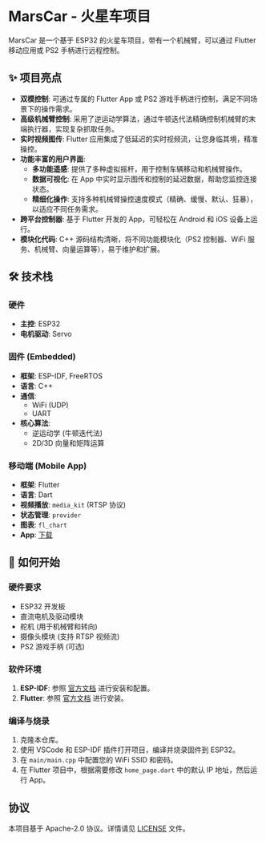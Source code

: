# MarsCar - 火星车项目

MarsCar 是一个基于 ESP32 的火星车项目，带有一个机械臂，可以通过 Flutter 移动应用或 PS2 手柄进行远程控制。

## ✨ 项目亮点

  * **双模控制**: 可通过专属的 Flutter App 或 PS2 游戏手柄进行控制，满足不同场景下的操作需求。
  * **高级机械臂控制**: 采用了逆运动学算法，通过牛顿迭代法精确控制机械臂的末端执行器，实现复杂抓取任务。
  * **实时视频图传**: Flutter 应用集成了低延迟的实时视频流，让您身临其境，精准操控。
  * **功能丰富的用户界面**:
      * **多功能遥感**: 提供了多种虚拟摇杆，用于控制车辆移动和机械臂操作。
      * **数据可视化**: 在 App 中实时显示图传和控制的延迟数据，帮助您监控连接状态。
      * **精细化操作**: 支持多种机械臂操控速度模式（精确、缓慢、默认、狂暴），以适应不同任务需求。
  * **跨平台控制器**: 基于 Flutter 开发的 App，可轻松在 Android 和 iOS 设备上运行。
  * **模块化代码**: C++ 源码结构清晰，将不同功能模块化（PS2 控制器、WiFi 服务、机械臂、向量运算等），易于维护和扩展。

## 🛠️ 技术栈

### **硬件**

  * **主控**: ESP32
  * **电机驱动**: Servo

### **固件 (Embedded)**

  * **框架**: ESP-IDF, FreeRTOS
  * **语言**: C++
  * **通信**:
      * WiFi (UDP)
      * UART
  * **核心算法**:
      * 逆运动学 (牛顿迭代法)
      * 2D/3D 向量和矩阵运算

### **移动端 (Mobile App)**

  * **框架**: Flutter
  * **语言**: Dart
  * **视频播放**: `media_kit` (RTSP 协议)
  * **状态管理**: `provider`
  * **图表**: `fl_chart`
  *  **App**: [下载](https://cloud.meowdream.cn/)
## 🚀 如何开始

### **硬件要求**

  * ESP32 开发板
  * 直流电机及驱动模块
  * 舵机 (用于机械臂和转向)
  * 摄像头模块 (支持 RTSP 视频流)
  * PS2 游戏手柄 (可选)

### **软件环境**

1.  **ESP-IDF**: 参照 [官方文档](https://docs.espressif.com/projects/esp-idf/en/latest/esp32/get-started/) 进行安装和配置。
2.  **Flutter**: 参照 [官方文档](https://flutter.dev/docs/get-started/install) 进行安装。

### **编译与烧录**

1.  克隆本仓库。
2.  使用 VSCode 和 ESP-IDF 插件打开项目，编译并烧录固件到 ESP32。
3.  在 `main/main.cpp` 中配置您的 WiFi SSID 和密码。
4.  在 Flutter 项目中，根据需要修改 `home_page.dart` 中的默认 IP 地址，然后运行 App。

## 协议

本项目基于 Apache-2.0 协议。详情请见 [LICENSE](https://www.google.com/search?q=rain-kotsuzui/marscar/MarsCar-979f33becefb45504f5706dfb15daa39fc480306/managed_components/espressif__servo/license.txt) 文件。

